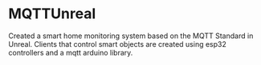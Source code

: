 # MQTTUnreal
Created a smart home monitoring system based on the MQTT Standard in Unreal. Clients that control smart objects are created using esp32 controllers and a mqtt arduino library.
